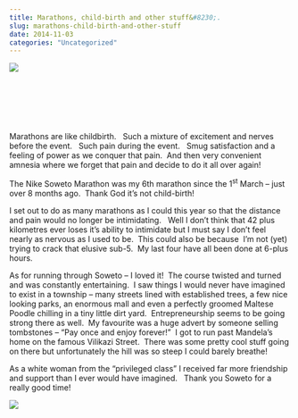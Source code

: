 ```yaml
---
title: Marathons, child-birth and other stuff&#8230;.
slug: marathons-child-birth-and-other-stuff
date: 2014-11-03
categories: "Uncategorized"
---
```


<p><img src="http://res.cloudinary.com/dy6grlu8z/image/upload/v1558842155/q8wzv0i1wty9tm4yf9jm.jpg"/></p>
<p> </p>
<p> </p>
<p> </p>
<p>Marathons are like childbirth.   Such a mixture of excitement and nerves before the event.   Such pain during the event.   Smug satisfaction and a feeling of power as we conquer that pain.  And then very convenient amnesia where we forget that pain and decide to do it all over again!</p>
<p>The Nike Soweto Marathon was my 6th marathon since the 1<sup>st</sup> March – just over 8 months ago.  Thank God it’s not child-birth!</p>
<p>I set out to do as many marathons as I could this year so that the distance and pain would no longer be intimidating.   Well I don’t think that 42 plus kilometres ever loses it’s ability to intimidate but I must say I don’t feel nearly as nervous as I used to be.  This could also be because  I’m not (yet) trying to crack that elusive sub-5.  My last four have all been done at 6-plus hours.</p>
<p>As for running through Soweto – I loved it!  The course twisted and turned and was constantly entertaining.  I saw things I would never have imagined to exist in a township – many streets lined with established trees, a few nice looking parks, an enormous mall and even a perfectly groomed Maltese Poodle chilling in a tiny little dirt yard.  Entrepreneurship seems to be going strong there as well.  My favourite was a huge advert by someone selling tombstones – “Pay once and enjoy forever!”  I got to run past Mandela’s home on the famous Vilikazi Street.  There was some pretty cool stuff going on there but unfortunately the hill was so steep I could barely breathe!</p>
<p>As a white woman from the “privileged class” I received far more friendship and support than I ever would have imagined.   Thank you Soweto for a really good time!</p>
<p><img src="http://res.cloudinary.com/dy6grlu8z/image/upload/v1558842156/hridyqfsyku7iusdswsq.jpg"/></p>







